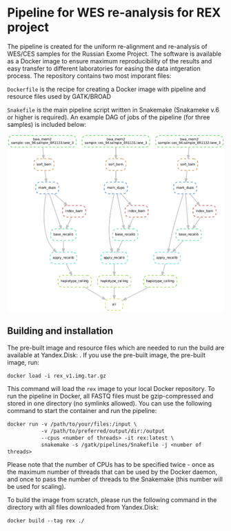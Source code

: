 # Pipeline for WES re-analysis for REX project

The pipeline is created for the uniform re-alignment and re-analysis of WES/CES samples for the Russian Exome Project. The software is available as a Docker image to ensure maximum reproducibility of the results and easy transfer to different laboratories for easing the data intgeration process. The repository contains two most imporant files:

`Dockerfile` is the recipe for creating a Docker image with pipeline and resource files used by GATK/BROAD

`Snakefile` is the main pipeline script written in Snakemake (Snakameke v.6 or higher is required). An example DAG of jobs of the pipeline (for three samples) is included below:

![Example DAG of jobs](./dag.png)

## Building and installation

The pre-built image and resource files which are needed to run the build are available at Yandex.Disk: . If you use the pre-built image, the pre-built image, run:

```
docker load -i rex_v1.img.tar.gz
```

This command will load the `rex` image to your local Docker repository. To run the pipeline in Docker, all FASTQ files must be gzip-compressed and stored in one directory (no symlinks allowed). You can use the following command to start the container and run the pipeline:

```
docker run -v /path/to/your/files:/input \
           -v /path/to/preferred/output/dir:/output 
           --cpus <number of threads> -it rex:latest \
           snakemake -s /gatk/pipelines/Snakefile -j <number of threads>
```

Please note that the number of CPUs has to be specified twice - once as the maximum number of threads that can be used by the Docker daemon, and once to pass the number of threads to the Snakemake (this number will be used for scaling).

To build the image from scratch, please run the following command in the directory with all files downloaded from Yandex.Disk:

```
docker build --tag rex ./
```
